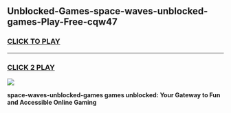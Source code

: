 
## Unblocked-Games-space-waves-unblocked-games-Play-Free-cqw47
<h3>
<a href="https://premium76.site?title=space-waves-unblocked-games&ref=20M">CLICK TO PLAY</a></h3>
<hr>

<h3>
<a href="https://premium76.site?title=space-waves-unblocked-games&ref=20M">CLICK 2 PLAY</a>
  
</h3>

<a href="https://premium76.site?title=space-waves-unblocked-games&ref=19M"><img src="https://clearcache.store/games.png"></a>


**space-waves-unblocked-games games unblocked: Your Gateway to Fun and Accessible Online Gaming**
